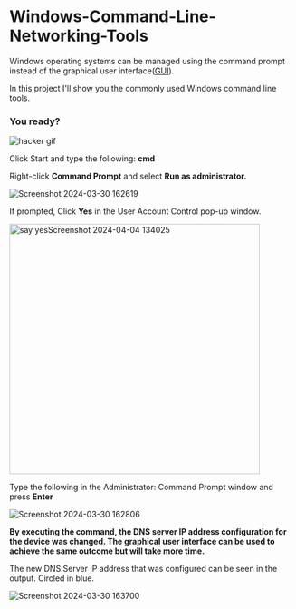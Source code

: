 # Windows-Command-Line-Networking-Tools



<p>
Windows operating systems can be managed using the command prompt instead of the graphical user interface(<a href="https://blog.hubspot.com/website/what-is-gui">GUI</a>).
  </p>

  <p>In this project I'll show you the  commonly used Windows command line tools.</p>

  

<h3>You ready?</h3>

![hacker gif](https://github.com/kelvinintech/Windows-Command-Line-Networking-Tools/assets/110644520/1b713340-6fd6-4db3-b59a-aaf2210898b0)


<p>
  Click Start and type the following: <b>cmd</b>
</p>



 <p>Right-click <b>Command Prompt</b> and select <b>Run as administrator.</b></p>

![Screenshot 2024-03-30 162619](https://github.com/kelvinintech/Windows-Command-Line-Networking-Tools/assets/110644520/158a07df-97a3-441a-a26e-321a33f23bb6)

<p>If prompted, Click <b>Yes</b> in the User Account Control pop-up window.</p>

<img width="442" alt="say yesScreenshot 2024-04-04 134025" src="https://github.com/kelvinintech/Windows-Command-Line-Networking-Tools/assets/110644520/35255272-7458-45d4-b6a7-e3d4b38c1904">


<p>Type the following in the Administrator: Command Prompt window and press <b>Enter</b></p>

![Screenshot 2024-03-30 162806](https://github.com/kelvinintech/Windows-Command-Line-Networking-Tools/assets/110644520/0e2e8cc0-bd41-4fe5-9667-d168e9ad4b40)

<p>
<b>By executing the command, the DNS server IP address configuration for the device was changed. The graphical user interface can be used to achieve the same outcome but will take more time.</b>
</p>

<p>
  The new DNS Server IP address that was configured can be seen in the output. Circled in blue.
</p>

![Screenshot 2024-03-30 163700](https://github.com/kelvinintech/Windows-Command-Line-Networking-Tools/assets/110644520/857b784d-6069-4aea-804a-a0298608c143)
